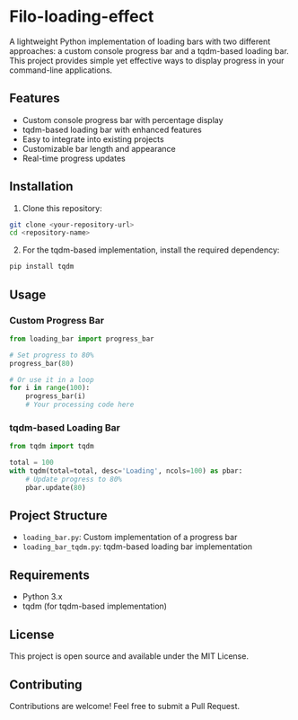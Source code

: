 # Filo-loading-effect

A lightweight Python implementation of loading bars with two different approaches: a custom console progress bar and a tqdm-based loading bar. This project provides simple yet effective ways to display progress in your command-line applications.

## Features

- Custom console progress bar with percentage display
- tqdm-based loading bar with enhanced features
- Easy to integrate into existing projects
- Customizable bar length and appearance
- Real-time progress updates

## Installation

1. Clone this repository:
```bash
git clone <your-repository-url>
cd <repository-name>
```

2. For the tqdm-based implementation, install the required dependency:
```bash
pip install tqdm
```

## Usage

### Custom Progress Bar

```python
from loading_bar import progress_bar

# Set progress to 80%
progress_bar(80)

# Or use it in a loop
for i in range(100):
    progress_bar(i)
    # Your processing code here
```

### tqdm-based Loading Bar

```python
from tqdm import tqdm

total = 100
with tqdm(total=total, desc='Loading', ncols=100) as pbar:
    # Update progress to 80%
    pbar.update(80)
```

## Project Structure

- `loading_bar.py`: Custom implementation of a progress bar
- `loading_bar_tqdm.py`: tqdm-based loading bar implementation

## Requirements

- Python 3.x
- tqdm (for tqdm-based implementation)

## License

This project is open source and available under the MIT License.

## Contributing

Contributions are welcome! Feel free to submit a Pull Request.

